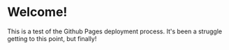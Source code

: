 # Welcome!

This is a test of the Github Pages deployment process.
It's been a struggle getting to this point, but finally!